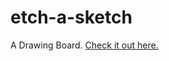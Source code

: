 # etch-a-sketch
A Drawing Board. <a href="https://astroflexx.github.io/etch-a-sketch/">Check it out here.</a>